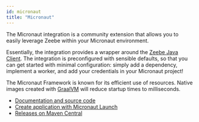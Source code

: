 ```yaml
---
id: micronaut
title: "Micronaut"
---
```


The Micronaut integration is a community extension that allows you to easily leverage Zeebe within your Micronaut environment.

Essentially, the integration provides a wrapper around the [Zeebe Java Client](/apis-clients/java-client/index.md).
The integration is preconfigured with sensible defaults, so that you can get started with minimal configuration: simply add a dependency, implement a worker, and add your credentials in your Micronaut project!

The Micronaut Framework is known for its efficient use of resources. Native images created with [GraalVM](https://www.graalvm.org/) will reduce startup times to milliseconds.

* [Documentation and source code](https://github.com/camunda-community-hub/micronaut-zeebe-client)
* [Create application with Micronaut Launch](https://micronaut.io/launch?name=jobworker&features=zeebe)
* [Releases on Maven Central](https://search.maven.org/artifact/info.novatec/micronaut-zeebe-client-feature)

